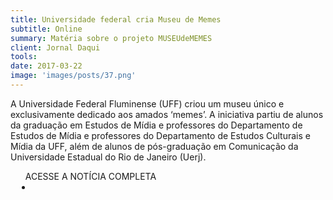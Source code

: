 ```yaml
---
title: Universidade federal cria Museu de Memes
subtitle: Online
summary: Matéria sobre o projeto MUSEUdeMEMES
client: Jornal Daqui
tools: 
date: 2017-03-22
image: 'images/posts/37.png'
---
```


A Universidade Federal Fluminense (UFF) criou um museu único e exclusivamente dedicado aos amados ‘memes’. A iniciativa partiu de alunos da graduação em Estudos de Mídia e professores do Departamento de Estudos de Mídia e professores do Departamento de Estudos Culturais e Mídia da UFF, além de alunos de pós-graduação em Comunicação da Universidade Estadual do Rio de Janeiro (Uerj).

<div class="post__share"><ul class="share__list list-reset">ACESSE A NOTÍCIA COMPLETA<li class="share__item" style="margin-left: 10px"><a class="share__link share__facebook" style="background: #fa5657" href="http://daqui.opopular.com.br/editorias/diversao/universidade-federal-cria-museu-de-memes-1.1244952 
onclick=window.open(this.href, 'pop-up', 'left=20,top=20,width=500,height=500,toolbar=1,resizable=0'); return false;" title="Link" rel="nofollow"><i class="fa-solid fa-link"></i></a></li></ul></div>
<!-- <div class="gallery-box"><div class="gallery"><img src="/clipping/images/example-1.jpg" loading="lazy" alt="Project"><img src="/clipping/images/example-2.jpg" loading="lazy" alt="Project"></div><em>Gallery / <a href="https://www.freepik.com/" target="_blank">Freepic</a></em></div> -->